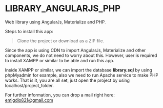 # LIBRARY_ANGULARJS_PHP
Web library using AngularJs, Materialize and PHP.

Steps to install this app:

>Clone the project or download as a ZIP file.

Since the app is using CDN to import AngularJs, Materialize and other components, we do not need to worry about this.
However, user is required to install XAMPP or similar to be able and run this app.

Inside XAMPP or similar, we can import the database <strong>library.sql</strong> by using phpMyadmin for example, also we need to run Apache service to make PHP works.
That is it, you are all set, just open the project by using localhost/project_folder.

For further information, you can drop a mail right here: emigdio821@gmail.com


